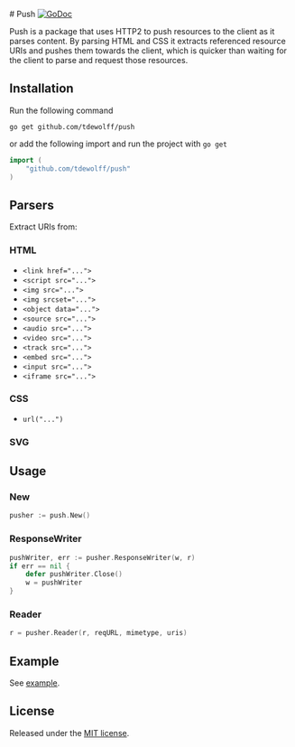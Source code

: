#<a name="push"></a> Push [![GoDoc](http://godoc.org/github.com/tdewolff/push?status.svg)](http://godoc.org/github.com/tdewolff/push)

Push is a package that uses HTTP2 to push resources to the client as it parses content. By parsing HTML and CSS it extracts referenced resource URIs and pushes them towards the client, which is quicker than waiting for the client to parse and request those resources.

## Installation
Run the following command

	go get github.com/tdewolff/push

or add the following import and run the project with `go get`
``` go
import (
	"github.com/tdewolff/push"
)
```

## Parsers
Extract URIs from:

### HTML
- `<link href="...">`
- `<script src="...">`
- `<img src="...">`
- `<img srcset="...">`
- `<object data="...">`
- `<source src="...">`
- `<audio src="...">`
- `<video src="...">`
- `<track src="...">`
- `<embed src="...">`
- `<input src="...">`
- `<iframe src="...">`

### CSS
- `url("...")`

### SVG

## Usage
### New
``` go
pusher := push.New()
```

### ResponseWriter
``` go
pushWriter, err := pusher.ResponseWriter(w, r)
if err == nil {
	defer pushWriter.Close()
	w = pushWriter
}
```

### Reader
``` go
r = pusher.Reader(r, reqURL, mimetype, uris)
```

## Example
See [example]().

## License
Released under the [MIT license](LICENSE.md).

[1]: http://golang.org/ "Go Language"
